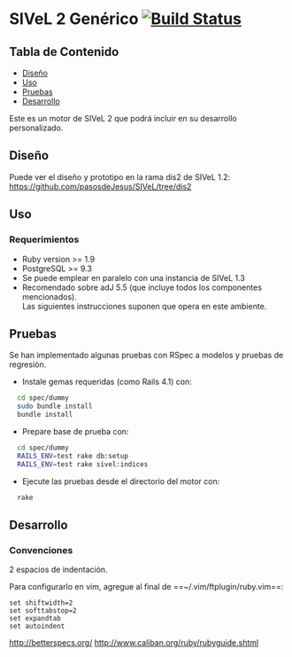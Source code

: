 # SIVeL 2 Genérico [![Build Status](https://api.travis-ci.org/pasosdeJesus/SIVeL.svg?branch=dis2)](https://travis-ci.org/pasosdeJesus/SIVeL)

## Tabla de Contenido
* [Diseño](#diseño)
* [Uso](#uso)
* [Pruebas](#pruebas)
* [Desarrollo](#pruebas)

Este es un motor de SIVeL 2 que podrá incluir en su desarrollo personalizado.

## Diseño

Puede ver el diseño y prototipo en la rama dis2 de SIVeL 1.2:
https://github.com/pasosdeJesus/SIVeL/tree/dis2

## Uso

### Requerimientos
* Ruby version >= 1.9
* PostgreSQL >= 9.3
* Se puede emplear en paralelo con una instancia de SIVeL 1.3 
* Recomendado sobre adJ 5.5 (que incluye todos los componentes mencionados).  
  Las siguientes instrucciones suponen que opera en este ambiente.

## Pruebas
Se han implementado algunas pruebas con RSpec a modelos y pruebas de regresión.

* Instale gemas requeridas (como Rails 4.1) con:
``` sh
  cd spec/dummy
  sudo bundle install
  bundle install
```
* Prepare base de prueba con:
``` sh
  cd spec/dummy
  RAILS_ENV=test rake db:setup
  RAILS_ENV=test rake sivel:indices
```
* Ejecute las pruebas desde el directorio del motor con:
```sh
  rake
```

## Desarrollo

### Convenciones

2 espacios de indentación.

Para configurarlo en vim, agregue al final de ==~/.vim/ftplugin/ruby.vim==:
``` vim
set shiftwidth=2
set softtabstop=2
set expandtab
set autoindent
```

http://betterspecs.org/
http://www.caliban.org/ruby/rubyguide.shtml

